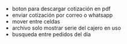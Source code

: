 
* boton para descargar cotización en pdf
* enviar cotización por correo o whatsapp
* mover entre celdas
* archivo solo mostrar serie del cajero en uso
* busqueda entre pedidos del día
